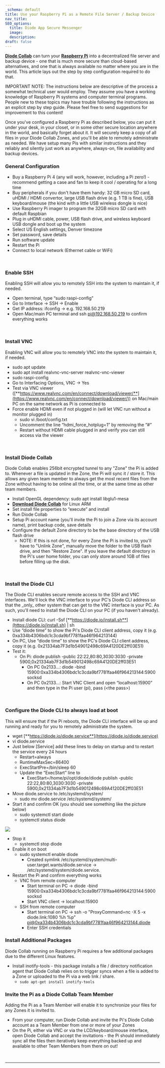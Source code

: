 ```yaml
---
_schema: default
title: Use your Raspberry Pi as a Remote File Server / Backup Device
nav_title:
SEO_options:
  title: Diode App Secure Messenger
  image:
  description:
draft: false
---
```

<a href="https://diode.io/products/d-drive" target="_blank" rel="noopener"><strong>Diode Collab</strong></a> can turn your <a href="https://raspberrypi.org/" target="_blank" rel="noopener"><strong>Raspberry Pi</strong></a> into a decentralized file server and backup device - one that is much more secure than cloud-based alternatives, and one that is always available no matter where you are in the world. This article lays out the step by step configuration required to do that.

IMPORTANT NOTE: The instructions below are descriptive of the process a somewhat technical user would employ. They assume you have a working knowledge of Raspberry Pi systems and computer terminal programs. People new to these topics may have trouble following the instructions as an explicit step by step guide. Please feel free to send suggestions for improvement to this content!

Once you've configured a Raspberry Pi as described below, you can put it under your desk, in your closet, or in some other secure location anywhere in the world, and basically forget about it. It will securely keep a copy of all files in your Diode Collab Zones, and you'll be able to remotely administrate as needed. We have setup many Pis with similar instructions and they reliably and silently just work as anywhere, always-on, file availability and backup devices.

### **General Configuration**

* Buy a Raspberry Pi 4 (any will work, however, including a Pi zero!) - recommend getting a case and fan to keep it cool / operating for a long time
* Buy peripherals if you don't have them handy: 32 GB micro SD card, uHDMI / HDMI convertor, large USB flash drive (e.g. 1 TB is fine), USB keyboard/mouse (the kind with a little USB wireless dongle is nice)
* Use Raspberry Pi imager to program the 32GB micro SD card with default Raspbian
* Plug in uHDMI cable, power, USB flash drive, and wireless keyboard USB dongle and boot up the system
* Select US English settings, Denver timezone
* Set password, save details
* Run software update
* Restart the Pi
* Connect to local network (Ethernet cable or WiFi)

&nbsp;

### **Enable SSH**

Enabling SSH will allow you to remotely SSH into the system to maintain it, if needed.

* Open terminal, type “sudo raspi-config"
* Go to Interface -&gt; SSH -&gt; Enable
* Get IP address: ifconfig -&gt; e.g. 192.168.50.219
* Open Mac/main PC terminal and ssh pi@192.168.50.219 to confirm everything works

&nbsp;

### **Install VNC**

Enabling VNC will allow you to remotely VNC into the system to maintain it, if needed.

* sudo apt update
* sudo apt install realvnc-vnc-server realvnc-vnc-viewer
* sudo raspi-config
* Go to Interfacing Options, VNC -&gt; Yes
* Test via VNC viewer ([**https://www.realvnc.com/en/connect/download/viewer/**](https://www.realvnc.com/en/connect/download/viewer/)) on Mac/main PC on the same network as Pi is connected to
* Force enable HDMI even if not plugged in (will let VNC run without a monitor plugged in)
  * sudo vi /boot/config.txt
  * Uncomment the line “hdmi\_force\_hotplug=1” by removing the “#"
  * Restart without HDMI cable plugged in and verify you can still access via the viewer

&nbsp;

### **Install Diode Collab**

Diode Collab enables 256bit encrypted tunnel to any "Zone" the Pi is added to. Whenever a file is updated in the Zone, the Pi will sync it / store it. This allows any given team member to always get the most recent files from the Zone without having to be online all the time, or at the same time as other team members.

* Install OpenGL dependency: sudo apt install libglu1-mesa
* <a href="https://diode.io/download" target="_blank" rel="noopener"><strong>Download Diode Collab</strong></a> for Linux ARM
* Set install file properties to “execute” and install
* Run Diode Collab
* Setup Pi account name (you'll invite the Pi to join a Zone via its account name), print backup code, save details
* Configure the default Zone directory to be the base directory of the USB flash drive
  * NOTE: If this is not done, for every Zone the Pi is invited to, you'll have to "Unlink Zone", manually move the folder to the USB flash drive, and then "Restore Zone". If you leave the default directory in the Pi's user home folder, you can only store around 1GB of files before filling up the disk.

&nbsp;

### **Install the Diode CLI**

The Diode CLI enables secure remote access to the SSH and VNC interfaces. We'll lock the VNC interface to your PC's Diode CLI address so that the \_only\_ other system that can get to the VNC interface is your PC. As such, you'll need to install the Diode CLI on your PC (if you haven't already).

* Install diode CLI: curl -Ssf [**https://diode.io/install.sh**](https://diode.io/install.sh) \| sh
* Use “diode time” to show the Pi's Diode CLI client address, copy it (e.g. 0xa334b4306bdc1c3cda9bf7781faa46f964213144)
* On PC, Use “diode time” to show the PC's Diode CLI client address, copy it (e.g. 0x21334ab7F3d1b549012498c69A4120DE2ff03E51)
* Test it:
  * On Pi: diode publish -public 22:22,80:80,3030:3030 -private 5900,0x21334ab7F3d1b549012498c69A4120DE2ff03E51
    * On PC 0x2133...: diode -bind 15900:0xa334b4306bdc1c3cda9bf7781faa46f964213144:5900 socksd
    * On PC 0x2133...: Start VNC Client and open “localhost:15900” and then type in the Pi user (pi), pass (&lt;the pass&gt;)

&nbsp;

### **Configure the Diode CLI to always load at boot**

This will ensure that if the Pi reboots, the Diode CLI interface will be up and running and ready for you to remotely administrate the system.

* wget [**https://diode.io/diode.service**](https://diode.io/diode.service)
* vi diode.service
* Just below \[Service\] add these lines to delay on startup and to restart the service every 24 hours
  * Restart=always
  * RuntimeMaxSec=86400
  * ExecStartPre=/bin/sleep 60
  * Update the “ExecStart” line to
    * ExecStart=/home/pi/opt/diode/diode publish -public 22:22,80:80,3030:3030 -private 5900,0x21334ab7F3d1b549012498c69A4120DE2ff03E51
* Move diode.service to /etc/systemd/system/
  * sudo mv diode.service /etc/systemd/system/
* Start it and confirm OK (you should see something like the picture below)
  * sudo systemctl start diode
  * systemctl status diode

![](https://files.helpdocs.io/qwk5dmv7m8/articles/ad7s45khyq/1633338713375/image.png)

* Stop it
  * systemctl stop diode
* Enable it on boot
  * sudo systemctl enable diode
    * Created symlink /etc/systemd/system/multi-user.target.wants/diode.service → /etc/systemd/system/diode.service.
* Restart the Pi and confirm everything works
  * VNC from remote computer
    * Start terminal on PC -&gt; diode -bind 15900:0xa334b4306bdc1c3cda9bf7781faa46f964213144:5900 socksd
    * Start VNC client -&gt; localhost:15900
  * SSH from remote computer
    * Start terminal on PC -&gt; ssh -o "ProxyCommand=nc -X 5 -x diode.link:1080 %h %p" pi@0xa334b4306bdc1c3cda9bf7781faa46f964213144.diode
    * Enter SSH credentials

### **Install Additional Packages**

Diode Collab running on Raspberry Pi requires a few additional packages due to the different Linux features.

* Install inotify-tools - this package installs a file / directory notification agent that Diode Collab relies on to trigger syncs when a file is added to a Zone or uploaded to the Pi via a web link / share.
  * `sudo apt-get install inotify-tools`

### **Invite the Pi as a Diode Collab Team Member**

Adding the Pi as a Team Member will enable it to synchronize your files for any Zones it is invited to.

* From your computer, run Diode Collab and invite the Pi's Diode Collab account as a Team Member from one or more of your Zones
* On the Pi, either via VNC or via the LCD/keyboard/mouse interface, open Diode Collab and accept the invitations - the Pi should immediately sync all the files then iteratively keep everything backed up and available to other Team Members from there on out!

&nbsp;

---

&nbsp;